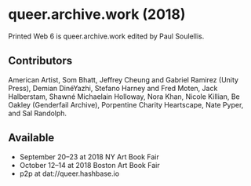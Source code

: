 # queer.archive.work (2018)

Printed Web 6 is queer.archive.work edited by Paul Soulellis. 

## Contributors 
American Artist, Som Bhatt, Jeffrey Cheung and Gabriel Ramirez (Unity Press), Demian DinéYazhi, Stefano Harney and Fred Moten, Jack Halberstam, Shawné Michaelain Holloway, Nora Khan, Nicole Killian, Be Oakley (Genderfail Archive), Porpentine Charity Heartscape, Nate Pyper, and Sal Randolph. 

## Available 
* September 20–23 at 2018 NY Art Book Fair
* October 12–14 at 2018 Boston Art Book Fair
* p2p at dat://queer.hashbase.io
